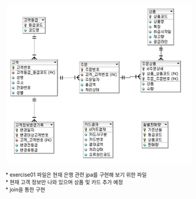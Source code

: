 <div align='center'>   
    <img src="./img/erd.png" width="500px">
</div>

<br/> 
* exercise01 파일은 현재 은행 관련 jpa를 구현해 보기 위한 파일 <br/>
* 현재 고객 정보만 나와 있으며 상품 및 카드 추가 예정 <br/>
* join을 통한 구현 <br/>
